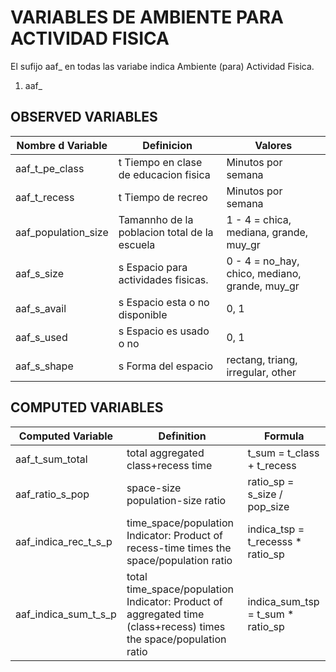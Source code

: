 # VARIABLES DE AMBIENTE PARA ACTIVIDAD FISICA
El sufijo aaf_ en todas las variabe indica Ambiente (para) Actividad Fisica.

1. aaf_

## OBSERVED VARIABLES
| Nombre d Variable | Definicion | Valores |
| ----------------- | -----------| ------- |
| aaf_t_pe_class| t Tiempo en clase de educacion fisica          | Minutos por semana |
| aaf_t_recess	| t Tiempo de recreo                    | Minutos por semana |
| aaf_population_size | Tamannho de la poblacion total de la escuela | 1 - 4 = chica, mediana, grande, muy_gr |
| aaf_s_size	| s Espacio para actividades fisicas.   | 0 - 4 = no_hay, chico, mediano, grande, muy_gr|
| aaf_s_avail	| s Espacio esta o no disponible        | 0, 1 |
| aaf_s_used	| s Espacio es usado o no               | 0, 1 |
| aaf_s_shape	| s Forma del espacio                   | rectang, triang, irregular, other |

## COMPUTED VARIABLES
| Computed Variable | Definition | Formula |
| ----------------- | -----------| ------- |
| aaf_t_sum_total | total aggregated class+recess time  | t_sum = t_class + t_recess    |
| aaf_ratio_s_pop | space-size population-size ratio    | ratio_sp = s_size / pop_size     |
| aaf_indica_rec_t_s_p | time_space/population Indicator: Product of recess-time times the space/population ratio   | indica_tsp = t_recesss * ratio_sp          |
| aaf_indica_sum_t_s_p | total time_space/population Indicator: Product of aggregated time (class+recess) times the space/population ratio   | indica_sum_tsp = t_sum * ratio_sp  |
